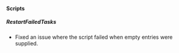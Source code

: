 
#### Scripts
##### RestartFailedTasks
- Fixed an issue where the script failed when empty entries were supplied. 

